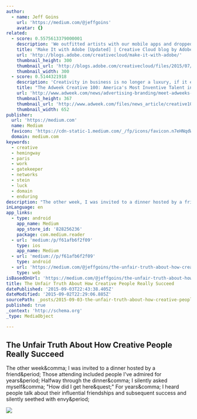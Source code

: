 ```yaml
---
author:
  - name: Jeff Goins
    url: 'https://medium.com/@jeffgoins'
    avatar: {}
related:
  - score: 0.5575613379000001
    description: 'We outfitted artists with our mobile apps and dropped them in remote locations around the world-for the sole purpose of creating stunning work. They went to work gathering shapes, colors, textures, and images into their Creative Cloud Libraries. Then they hit their desktop apps, with their assets, their inspiration, and their ideas to create projects for our #MakeIt campaign.'
    title: 'Make It with Adobe [Updated] | Creative Cloud blog by Adobe'
    url: 'http://blogs.adobe.com/creativecloud/make-it-with-adobe/'
    thumbnail_height: 300
    thumbnail_url: 'http://blogs.adobe.com/creativecloud/files/2015/07/071115_MakeIt4_1-300x300.jpg'
    thumbnail_width: 300
  - score: 0.5144321918
    description: 'Creativity in business is no longer a luxury, if it ever was. The era of hammering consumers into submission through volume and frequency is largely over.'
    title: "The Adweek Creative 100: America's Most Inventive Talent in Marketing, Media and Tech"
    url: 'http://www.adweek.com/news/advertising-branding/meet-adweeks-creative-100-americas-most-inventive-talent-marketing-media-and-tech-165993'
    thumbnail_height: 367
    thumbnail_url: 'http://www.adweek.com/files/news_article/creative100-opener-hed-2015.jpg'
    thumbnail_width: 652
publisher:
  url: 'https://medium.com'
  name: Medium
  favicon: 'https://cdn-static-1.medium.com/_/fp/icons/favicon.n7eHNqdWyHhbTLN2-3a-6g.ico'
  domain: medium.com
keywords:
  - creative
  - hemingway
  - paris
  - work
  - gatekeeper
  - networks
  - stein
  - luck
  - domain
  - enduring
description: "The other week, I was invited to a dinner hosted by a friend. Those attending included people I've admired for years. Halfway through the dinner, I silently asked myself, \"How did I get here?\" For years, I heard people talk about their influential friendships and subsequent success and silently seethed with envy."
inLanguage: en
app_links:
  - type: android
    app_name: Medium
    app_store_id: '828256236'
    package: com.medium.reader
  - url: 'medium:/p/f61afb6f2f09'
    type: ios
    app_name: Medium
  - url: 'medium://p/f61afb6f2f09'
    type: android
  - url: 'https://medium.com/@jeffgoins/the-unfair-truth-about-how-creative-people-really-succeed-f61afb6f2f09'
    type: web
isBasedOnUrl: 'https://medium.com/@jeffgoins/the-unfair-truth-about-how-creative-people-really-succeed-f61afb6f2f09'
title: The Unfair Truth About How Creative People Really Succeed
datePublished: '2015-09-03T22:43:38.405Z'
dateModified: '2015-09-02T22:29:06.885Z'
sourcePath: _posts/2015-09-03-the-unfair-truth-about-how-creative-people-really-succeed.md
published: true
_context: 'http://schema.org'
_type: MediaObject

---
```

<article style=""><h1>The Unfair Truth About How Creative People Really Succeed</h1><p>The other week&amp;comma; I was invited to a dinner hosted by a friend&amp;period; Those attending included people I've admired for years&amp;period; Halfway through the dinner&amp;comma; I silently asked myself&amp;comma; "How did I get here&amp;quest;" For years&amp;comma; I heard people talk about their influential friendships and subsequent success and silently seethed with envy&amp;period;</p><img src="https://cdn-images-2.medium.com/max/800/1*99ZKNvwf01KjU5RW01vJ8g.jpeg" /></article>